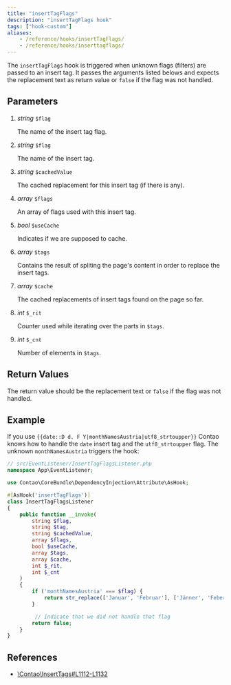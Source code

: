 ```yaml
---
title: "insertTagFlags"
description: "insertTagFlags hook"
tags: ["hook-custom"]
aliases:
    - /reference/hooks/insertTagFlags/
    - /reference/hooks/inserttagflags/
---
```



The `insertTagFlags` hook is triggered when unknown flags (filters) are passed
to an insert tag. It passes the arguments listed belows and expects the replacement
text as return value or `false` if the flag was not handled.


## Parameters

1. *string* `$flag`

    The name of the insert tag flag.

2. *string* `$flag`

    The name of the insert tag.

3. *string* `$cachedValue`

    The cached replacement for this insert tag (if there is any).

4. *array* `$flags`

    An array of flags used with this insert tag.

5. *bool* `$useCache`

    Indicates if we are supposed to cache.

6. *array* `$tags`

    Contains the result of spliting the page's content in order to replace the insert tags.

7. *array* `$cache`

    The cached replacements of insert tags found on the page so far.

8. *int* `$_rit`

    Counter used while iterating over the parts in `$tags`.

9. *int* `$_cnt`

    Number of elements in `$tags`.


## Return Values

The return value should be the replacement text or `false` if the flag was not handled.


## Example

If you use `{{date::D d. F Y|monthNamesAustria|utf8_strtoupper}}` Contao knows 
how to handle the `date` insert tag and the `utf8_strtoupper` flag. The unknown 
`monthNamesAustria` triggers the hook:


```php
// src/EventListener/InsertTagFlagsListener.php
namespace App\EventListener;

use Contao\CoreBundle\DependencyInjection\Attribute\AsHook;

#[AsHook('insertTagFlags')]
class InsertTagFlagsListener
{
    public function __invoke(
        string $flag, 
        string $tag, 
        string $cachedValue, 
        array $flags, 
        bool $useCache, 
        array $tags, 
        array $cache, 
        int $_rit, 
        int $_cnt
    )
    {
        if ('monthNamesAustria' === $flag) {
            return str_replace(['Januar', 'Februar'], ['Jänner', 'Feber'], $cachedValue);
        }

         // Indicate that we did not handle that flag
        return false;
    }
}
```


## References

* [\Contao\InsertTags#L1112-L1132](https://github.com/contao/contao/blob/4.7.6/core-bundle/src/Resources/contao/library/Contao/InsertTags.php#L1112-L1132)
